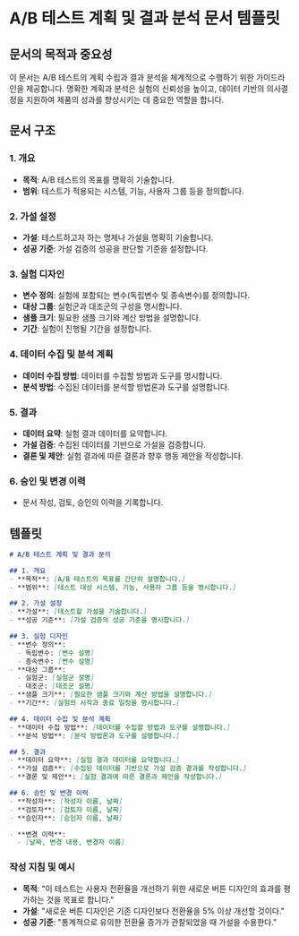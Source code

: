# A/B 테스트 계획 및 결과 분석 문서 템플릿

## 문서의 목적과 중요성
이 문서는 A/B 테스트의 계획 수립과 결과 분석을 체계적으로 수행하기 위한 가이드라인을 제공합니다. 명확한 계획과 분석은 실험의 신뢰성을 높이고, 데이터 기반의 의사결정을 지원하여 제품의 성과를 향상시키는 데 중요한 역할을 합니다.

## 문서 구조

### 1. 개요
- **목적**: A/B 테스트의 목표를 명확히 기술합니다.
- **범위**: 테스트가 적용되는 시스템, 기능, 사용자 그룹 등을 정의합니다.

### 2. 가설 설정
- **가설**: 테스트하고자 하는 명제나 가설을 명확히 기술합니다.
- **성공 기준**: 가설 검증의 성공을 판단할 기준을 설정합니다.

### 3. 실험 디자인
- **변수 정의**: 실험에 포함되는 변수(독립변수 및 종속변수)를 정의합니다.
- **대상 그룹**: 실험군과 대조군의 구성을 명시합니다.
- **샘플 크기**: 필요한 샘플 크기와 계산 방법을 설명합니다.
- **기간**: 실험이 진행될 기간을 설정합니다.

### 4. 데이터 수집 및 분석 계획
- **데이터 수집 방법**: 데이터를 수집할 방법과 도구를 명시합니다.
- **분석 방법**: 수집된 데이터를 분석할 방법론과 도구를 설명합니다.

### 5. 결과
- **데이터 요약**: 실험 결과 데이터를 요약합니다.
- **가설 검증**: 수집된 데이터를 기반으로 가설을 검증합니다.
- **결론 및 제안**: 실험 결과에 따른 결론과 향후 행동 제안을 작성합니다.

### 6. 승인 및 변경 이력
- 문서 작성, 검토, 승인의 이력을 기록합니다.

## 템플릿

```markdown
# A/B 테스트 계획 및 결과 분석

## 1. 개요
- **목적**: [A/B 테스트의 목표를 간단히 설명합니다.]
- **범위**: [테스트 대상 시스템, 기능, 사용자 그룹 등을 명시합니다.]

## 2. 가설 설정
- **가설**: [테스트할 가설을 기술합니다.]
- **성공 기준**: [가설 검증의 성공 기준을 명시합니다.]

## 3. 실험 디자인
- **변수 정의**:
  - 독립변수: [변수 설명]
  - 종속변수: [변수 설명]
- **대상 그룹**:
  - 실험군: [실험군 설명]
  - 대조군: [대조군 설명]
- **샘플 크기**: [필요한 샘플 크기와 계산 방법을 설명합니다.]
- **기간**: [실험의 시작과 종료 일정을 명시합니다.]

## 4. 데이터 수집 및 분석 계획
- **데이터 수집 방법**: [데이터를 수집할 방법과 도구를 설명합니다.]
- **분석 방법**: [분석 방법론과 도구를 설명합니다.]

## 5. 결과
- **데이터 요약**: [실험 결과 데이터를 요약합니다.]
- **가설 검증**: [수집된 데이터를 기반으로 가설 검증 결과를 작성합니다.]
- **결론 및 제안**: [실험 결과에 따른 결론과 제안을 작성합니다.]

## 6. 승인 및 변경 이력
- **작성자**: [작성자 이름, 날짜]
- **검토자**: [검토자 이름, 날짜]
- **승인자**: [승인자 이름, 날짜]

- **변경 이력**:
  - [날짜, 변경 내용, 변경자 이름]
```

### 작성 지침 및 예시
- **목적**: "이 테스트는 사용자 전환율을 개선하기 위한 새로운 버튼 디자인의 효과를 평가하는 것을 목표로 합니다."
- **가설**: "새로운 버튼 디자인은 기존 디자인보다 전환율을 5% 이상 개선할 것이다."
- **성공 기준**: "통계적으로 유의한 전환율 증가가 관찰되었을 때 가설을 수용한다."